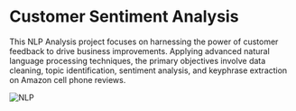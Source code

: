 # Customer Sentiment Analysis

This NLP Analysis project focuses on harnessing the power of customer feedback to drive business improvements. Applying advanced natural language processing techniques, the primary objectives involve data cleaning, topic identification, sentiment analysis, and keyphrase extraction on Amazon cell phone reviews.

![NLP](https://github.com/mhadeli/Sentiment_Analysis/assets/58530203/66a40638-b053-4a3b-bc8d-79fb688ab81e)
